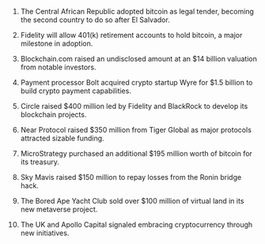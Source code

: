 1. The Central African Republic adopted bitcoin as legal tender, becoming the second country to do so after El Salvador.
    
2. Fidelity will allow 401(k) retirement accounts to hold bitcoin, a major milestone in adoption.
    
3. Blockchain.com raised an undisclosed amount at an $14 billion valuation from notable investors.
    
4. Payment processor Bolt acquired crypto startup Wyre for $1.5 billion to build crypto payment capabilities.
    
5. Circle raised $400 million led by Fidelity and BlackRock to develop its blockchain projects.
    
6. Near Protocol raised $350 million from Tiger Global as major protocols attracted sizable funding.
    
7. MicroStrategy purchased an additional $195 million worth of bitcoin for its treasury.
    
8. Sky Mavis raised $150 million to repay losses from the Ronin bridge hack.
    
9. The Bored Ape Yacht Club sold over $100 million of virtual land in its new metaverse project.
    
10. The UK and Apollo Capital signaled embracing cryptocurrency through new initiatives.
